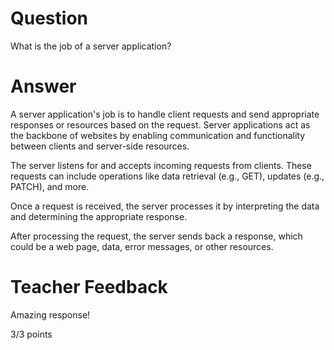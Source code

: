 # Question

What is the job of a server application?

# Answer

A server application's job is to handle client requests and send appropriate responses or resources based on the request. Server applications act as the backbone of websites by enabling communication and functionality between clients and server-side resources.

The server listens for and accepts incoming requests from clients. These requests can include operations like data retrieval (e.g., GET), updates (e.g., PATCH), and more.

Once a request is received, the server processes it by interpreting the data and determining the appropriate response.

After processing the request, the server sends back a response, which could be a web page, data, error messages, or other resources.

# Teacher Feedback

Amazing response! 

3/3 points
